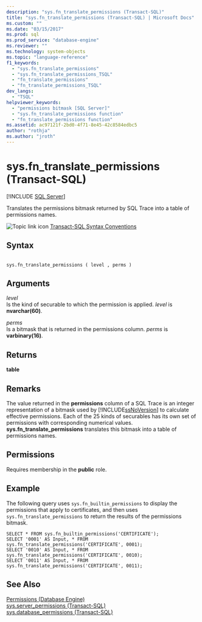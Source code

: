 ```yaml
---
description: "sys.fn_translate_permissions (Transact-SQL)"
title: "sys.fn_translate_permissions (Transact-SQL) | Microsoft Docs"
ms.custom: ""
ms.date: "03/15/2017"
ms.prod: sql
ms.prod_service: "database-engine"
ms.reviewer: ""
ms.technology: system-objects
ms.topic: "language-reference"
f1_keywords: 
  - "sys.fn_translate_permissions"
  - "sys.fn_translate_permissions_TSQL"
  - "fn_translate_permissions"
  - "fn_translate_permissions_TSQL"
dev_langs: 
  - "TSQL"
helpviewer_keywords: 
  - "permissions bitmask [SQL Server]"
  - "sys.fn_translate_permissions function"
  - "fn_translate_permissions function"
ms.assetid: ac97121f-2bd0-4f71-8e45-42c8584edbc5
author: "rothja"
ms.author: "jroth"
---
```

# sys.fn_translate_permissions (Transact-SQL)
[!INCLUDE [SQL Server](../../includes/applies-to-version/sqlserver.md)]

  Translates the permissions bitmask returned by SQL Trace into a table of permissions names.  
  
 ![Topic link icon](../../database-engine/configure-windows/media/topic-link.gif "Topic link icon") [Transact-SQL Syntax Conventions](../../t-sql/language-elements/transact-sql-syntax-conventions-transact-sql.md)  
  
## Syntax  
  
```  
  
sys.fn_translate_permissions ( level , perms )  
```  
  
## Arguments  
 *level*  
 Is the kind of securable to which the permission is applied. *level* is **nvarchar(60)**.  
  
 *perms*  
 Is a bitmask that is returned in the permissions column. *perms* is **varbinary(16)**.  
  
## Returns  
 **table**  
  
## Remarks  
 The value returned in the **permissions** column of a SQL Trace is an integer representation of a bitmask used by [!INCLUDE[ssNoVersion](../../includes/ssnoversion-md.md)] to calculate effective permissions. Each of the 25 kinds of securables has its own set of permissions with corresponding numerical values. **sys.fn_translate_permissions** translates this bitmask into a table of permissions names.  
  
## Permissions  
 Requires membership in the **public** role.  
  
## Example  
 The following query uses `sys.fn_builtin_permissions` to display the permissions that apply to certificates, and then uses `sys.fn_translate_permissions` to return the results of the permissions bitmask.  
  
```  
SELECT * FROM sys.fn_builtin_permissions('CERTIFICATE');  
SELECT '0001' AS Input, * FROM sys.fn_translate_permissions('CERTIFICATE', 0001);  
SELECT '0010' AS Input, * FROM sys.fn_translate_permissions('CERTIFICATE', 0010);  
SELECT '0011' AS Input, * FROM sys.fn_translate_permissions('CERTIFICATE', 0011);  
```  
  
## See Also  
 [Permissions &#40;Database Engine&#41;](../../relational-databases/security/permissions-database-engine.md)   
 [sys.server_permissions &#40;Transact-SQL&#41;](../../relational-databases/system-catalog-views/sys-server-permissions-transact-sql.md)   
 [sys.database_permissions &#40;Transact-SQL&#41;](../../relational-databases/system-catalog-views/sys-database-permissions-transact-sql.md)  
  
  
